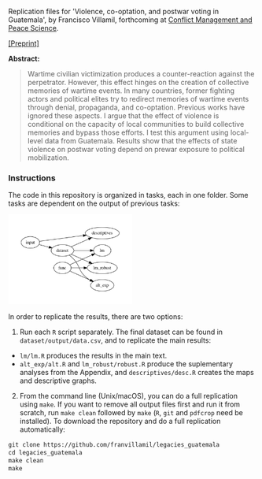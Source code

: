 Replication files for 'Violence, co-optation, and postwar voting in Guatemala', by Francisco Villamil, forthcoming at [Conflict Management and Peace Science](https://journals.sagepub.com/home/cmp).

[[Preprint]](https://nbviewer.org/github/franvillamil/legacies_guatemala/blob/master/writing/preprint.pdf)

**Abstract:**

> Wartime civilian victimization produces a counter-reaction against the perpetrator. However, this effect hinges on the creation of collective memories of wartime events. In many countries, former fighting actors and political elites try to redirect memories of wartime events through denial, propaganda, and co-optation. Previous works have ignored these aspects. I argue that the effect of violence is conditional on the capacity of local communities to build collective memories and bypass those efforts. I test this argument using local-level data from Guatemala. Results show that the effects of state violence on postwar voting depend on prewar exposure to political mobilization.

### Instructions

The code in this repository is organized in tasks, each in one folder. Some tasks are dependent on the output of previous tasks:

<img src="taskflow/workflow.jpeg" width=50%>

In order to replicate the results, there are two options:

1. Run each `R` script separately. The final dataset can be found in `dataset/output/data.csv`, and to replicate the main results:
  * `lm/lm.R` produces the results in the main text.
  * `alt_exp/alt.R` and `lm_robust/robust.R` produce the suplementary analyses from the Appendix, and `descriptives/desc.R` creates the maps and descriptive graphs.

2. From the command line (Unix/macOS), you can do a full replication using `make`. If you want to remove all output files first and run it from scratch, run `make clean` followed by `make` (`R`, `git` and `pdfcrop` need be installed). To download the repository and do a full replication automatically:

```shell
git clone https://github.com/franvillamil/legacies_guatemala
cd legacies_guatemala
make clean
make
```
